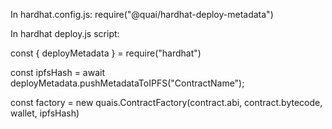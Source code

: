 In hardhat.config.js: require("@quai/hardhat-deploy-metadata")

In hardhat deploy.js script:

const { deployMetadata } = require("hardhat")

const ipfsHash = await deployMetadata.pushMetadataToIPFS("ContractName");

const factory = new quais.ContractFactory(contract.abi, contract.bytecode, wallet, ipfsHash)
